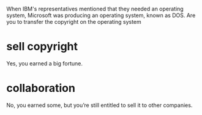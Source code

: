When IBM's representatives mentioned that they needed an operating system,
Microsoft was producing an operating system, known as DOS.
Are you to transfer the copyright on the operating system

# sell copyright
Yes, you earned a big fortune.
# collaboration
No, you earned some, but you’re still entitled to sell it to other companies.
